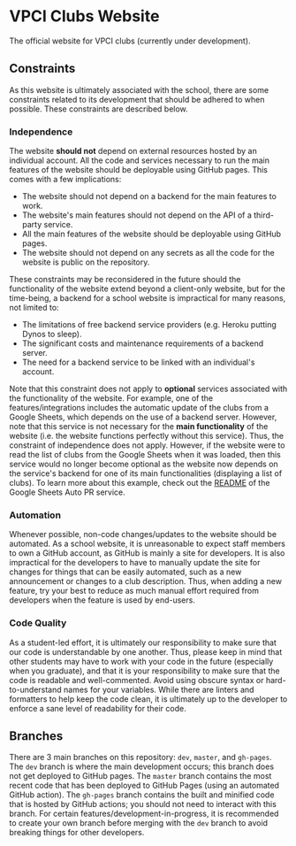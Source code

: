 # VPCI Clubs Website

The official website for VPCI clubs (currently under development).

## Constraints

As this website is ultimately associated with the school, there are some constraints related to its development that should be adhered to when possible. These constraints are described below.

### Independence

The website **should not** depend on external resources hosted by an individual account. All the code and services necessary to run the main features of the website should be deployable using GitHub pages. This comes with a few implications:

- The website should not depend on a backend for the main features to work.
- The website's main features should not depend on the API of a third-party service.
- All the main features of the website should be deployable using GitHub pages.
- The website should not depend on any secrets as all the code for the website is public on the repository.

These constraints may be reconsidered in the future should the functionality of the website extend beyond a client-only website, but for the time-being, a backend for a school website is impractical for many reasons, not limited to:

- The limitations of free backend service providers (e.g. Heroku putting Dynos to sleep).
- The significant costs and maintenance requirements of a backend server.
- The need for a backend service to be linked with an individual's account.

Note that this constraint does not apply to **optional** services associated with the functionality of the website. For example, one of the features/integrations includes the automatic update of the clubs from a Google Sheets, which depends on the use of a backend server. However, note that this service is not necessary for the **main functionality** of the website (i.e. the website functions perfectly without this service). Thus, the constraint of independence does not apply. However, if the website were to read the list of clubs from the Google Sheets when it was loaded, then this service would no longer become optional as the website now depends on the service's backend for one of its main functionalities (displaying a list of clubs). To learn more about this example, check out the [README](https://github.com/Vic-Park/vic-park.github.io/google-sheets-auto-update) of the Google Sheets Auto PR service.

### Automation

Whenever possible, non-code changes/updates to the website should be automated. As a school website, it is unreasonable to expect staff members to own a GitHub account, as GitHub is mainly a site for developers. It is also impractical for the developers to have to manually update the site for changes for things that can be easily automated, such as a new announcement or changes to a club description. Thus, when adding a new feature, try your best to reduce as much manual effort required from developers when the feature is used by end-users.

### Code Quality

As a student-led effort, it is ultimately our responsibility to make sure that our code is understandable by one another. Thus, please keep in mind that other students may have to work with your code in the future (especially when you graduate), and that it is your responsibility to make sure that the code is readable and well-commented. Avoid using obscure syntax or hard-to-understand names for your variables. While there are linters and formatters to help keep the code clean, it is ultimately up to the developer to enforce a sane level of readability for their code.

## Branches

There are 3 main branches on this repository: `dev`, `master`, and `gh-pages`. The `dev` branch is where the main development occurs; this branch does not get deployed to GitHub pages. The `master` branch contains the most recent code that has been deployed to GitHub Pages (using an automated GitHub action). The `gh-pages` branch contains the built and minified code that is hosted by GitHub actions; you should not need to interact with this branch. For certain features/development-in-progress, it is recommended to create your own branch before merging with the `dev` branch to avoid breaking things for other developers.
